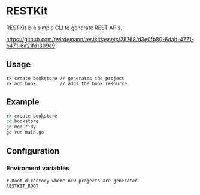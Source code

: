 # RESTKit
RESTKit is a simple CLI to generate REST APIs.

https://github.com/rwirdemann/restkit/assets/28768/d3e0fb80-6dab-4771-b471-6a21fd1309e9

## Usage
```
rk create bookstore // generates the project 
rk add book         // adds the book resource
```

## Example
```bash
rk create bookstore
cd bookstore
go mod tidy
go run main.go
```

## Configuration

### Enviroment variables
```
# Root directory where new projects are generated
RESTKIT_ROOT   
```
